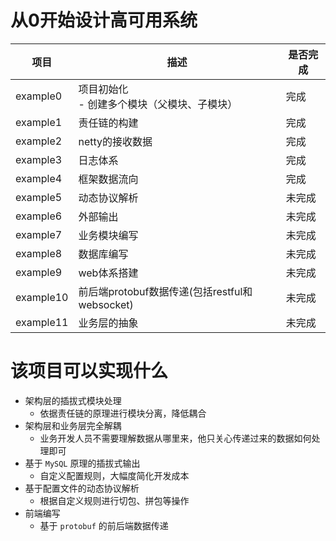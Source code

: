 # 从0开始设计高可用系统

| 项目        | 描述                                   | 是否完成 |
|-----------|--------------------------------------|------|
| example0  | 项目初始化<br/> - 创建多个模块（父模块、子模块）<br/>    | 完成   |
| example1  | 责任链的构建                               | 完成   |
| example2  | netty的接收数据                           | 完成   |
| example3  | 日志体系                                 | 完成   |
| example4  | 框架数据流向                               | 完成   |
| example5  | 动态协议解析                               | 未完成  |
| example6  | 外部输出                                 | 未完成  |
| example7  | 业务模块编写                               | 未完成  |
| example8  | 数据库编写                                | 未完成  |
| example9  | web体系搭建                              | 未完成  |
| example10 | 前后端protobuf数据传递(包括restful和websocket) | 未完成  |
| example11 | 业务层的抽象                               | 未完成  |

# 该项目可以实现什么

- 架构层的插拔式模块处理
    - 依据责任链的原理进行模块分离，降低耦合
- 架构层和业务层完全解耦
    - 业务开发人员不需要理解数据从哪里来，他只关心传递过来的数据如何处理即可
- 基于 `MySQL` 原理的插拔式输出
    - 自定义配置规则，大幅度简化开发成本
- 基于配置文件的动态协议解析
    - 根据自定义规则进行切包、拼包等操作
- 前端编写
    - 基于 `protobuf` 的前后端数据传递